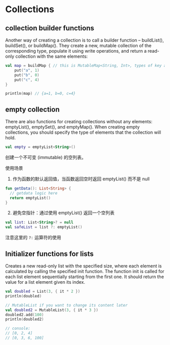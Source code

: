 # Collections

## collection builder functions

Another way of creating a collection is to call a builder function – buildList(), buildSet(), or buildMap(). They create a new, mutable collection of the corresponding type, populate it using write operations, and return a read-only collection with the same elements:


```kotlin
val map = buildMap { // this is MutableMap<String, Int>, types of key and value are inferred from the `put()` calls below
    put("a", 1)
    put("b", 0)
    put("c", 4)
}

println(map) // {a=1, b=0, c=4}
```

## empty collection

There are also functions for creating collections without any elements: emptyList(), emptySet(), and emptyMap(). When creating empty collections, you should specify the type of elements that the collection will hold.


```kotlin
val empty = emptyList<String>()
```

创建一个不可变 (immutable) 的空列表。

使用场景 

1. 作为函数的默认返回值，当函数返回空时返回 emptyList() 而不是 null

```kotlin
fun getData(): List<String> {
  // getdata logic here
  return emptyList()
}
```

2. 避免空指针：通过使用 emptyList() 返回一个空列表

```kotlin
val list: List<String>? = null
val safeList = list ?: emptyList()
```

注意这里的 `?:` 运算符的使用



## Initializer functions for lists


Creates a new read-only list with the specified size, where each element is calculated by calling the specified init function.
The function init is called for each list element sequentially starting from the first one. It should return the value for a list element given its index.

```kotlin
val doubled = List(3, { it * 2 })
println(doubled)

// MutableList if you want to change its content later
val doubled2 = MutableList(3, { it * 3 })
doubled2.add(100)
println(doubled2)

// console: 
// [0, 2, 4]
// [0, 3, 6, 100]
```


